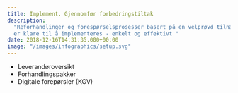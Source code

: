 ```yaml
---
title: Implement. Gjennomfør forbedringstiltak
description:
  "Reforhandlinger og forespørselsprosesser basert på en velprøvd tilnærming
  er klare til å implementeres - enkelt og effektivt "
date: 2018-12-16T14:31:35.000+00:00
image: "/images/infographics/setup.svg"
---
```


<ul>

<li> Leverandøroversikt</li>

<li> Forhandlingspakker</li>

<li> Digitale forepørsler (KGV)</li>

</ul>
